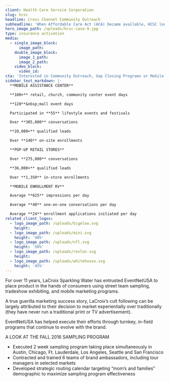 ```yaml
---
client: Health Care Service Corporation
slug: hcsc
headline: Cross Channel Community Outreach
subheadline: 'When Affordable Care Act (ACA) became available, HCSC looked to EventNetUSA to produce a turnkey multi-market, multi-channel community outreach program for educating and enrolling consumers.'
hero_image_path: /uploads/hcsc-case-9.jpg
type: insurance activation
media:
  - single_image_block:
      image_path:
    double_image_block:
      image_1_path:
      image_2_path:
    video_block:
      video_id:
cta: 'Interested in Community Outreach, Gap Closing Programs or Mobile Enrollment Programs?'
sidebar_text_markdown: |-
  **MOBILE ASSISTANCE CENTER**

  **100+** retail, church, community center event days

  **120**&nbsp;mall event days

  Participated in **55** lifestyle events and festivals

  Over **305,000** conversations

  **28,000+** qualified leads

  Over **140** on-site enrollments

  **POP-UP RETAIL STORES**

  Over **275,000** conversations

  **36,000+** qualified leads

  Over **1,350** in-store enrollments

  **MOBILE ENROLLMENT RV**

  Average **625** impressions per day

  Average **40** one-on-one conversations per day

  Average **24** enrollment applications initiated per day
related_client_logos:
  - logo_image_path: /uploads/bigelow.svg
    height:
  - logo_image_path: /uploads/mini.svg
    height: '40%'
  - logo_image_path: /uploads/nfl.svg
    height: '50%'
  - logo_image_path: /uploads/revlon.svg
    height:
  - logo_image_path: /uploads/whitehouse.svg
    height: '45%'
---
```



For over 11 years, LaCroix Sparkling Water has entrusted EventNetUSA to place product in the hands of consumers using street team sampling, tradeshow exhibiting, and mobile marketing programs.

A true guerilla marketing success story, LaCroix’s cult following can be largely attributed to their decision to market experientially over traditionally (they have never run a traditional print or TV advertisement).

EventNetUSA has helped execute their efforts through turnkey, in-field programs that continue to evolve with the brand.&nbsp;

A LOOK AT THE FALL 2016 SAMPLING PROGRAM

* Executed 2 week sampling program taking place simultaneously in Austin, Chicago, Ft. Lauderdale, Los Angeles, Seattle and San Francisco
* Contracted and trained 6 teams of brand ambassadors, including tour managers in selected markets
* Developed strategic routing calendar targeting “mom’s and families” demographic to maximize sampling program effectiveness&nbsp;